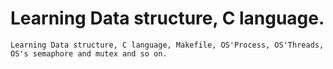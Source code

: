 # Learning Data structure, C language.

	Learning Data structure, C language, Makefile, OS'Process, OS'Threads, OS's semaphore and mutex and so on.
